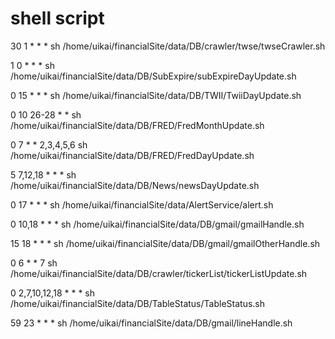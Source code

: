 # shell script
30 1 * * * sh /home/uikai/financialSite/data/DB/crawler/twse/twseCrawler.sh

1 0 * * * sh /home/uikai/financialSite/data/DB/SubExpire/subExpireDayUpdate.sh

0 15 * * * sh /home/uikai/financialSite/data/DB/TWII/TwiiDayUpdate.sh

0 10 26-28 * * sh /home/uikai/financialSite/data/DB/FRED/FredMonthUpdate.sh

0 7 * * 2,3,4,5,6 sh /home/uikai/financialSite/data/DB/FRED/FredDayUpdate.sh

5 7,12,18 * * * sh /home/uikai/financialSite/data/DB/News/newsDayUpdate.sh

0 17 * * * sh /home/uikai/financialSite/data/AlertService/alert.sh

0 10,18 * * * sh /home/uikai/financialSite/data/DB/gmail/gmailHandle.sh

15 18 * * * sh /home/uikai/financialSite/data/DB/gmail/gmailOtherHandle.sh

0 6 * * 7 sh /home/uikai/financialSite/data/DB/crawler/tickerList/tickerListUpdate.sh

0 2,7,10,12,18 * * * sh /home/uikai/financialSite/data/DB/TableStatus/TableStatus.sh

59 23 * * * sh /home/uikai/financialSite/data/DB/gmail/lineHandle.sh